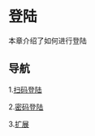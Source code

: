 # 登陆

本章介绍了如何进行登陆

## 导航

1.[扫码登陆](/Login/LoginByScanQrCode)

2.[密码登陆](/Login/LoginByPassword)

3.[扩展](/Login/Extern)
